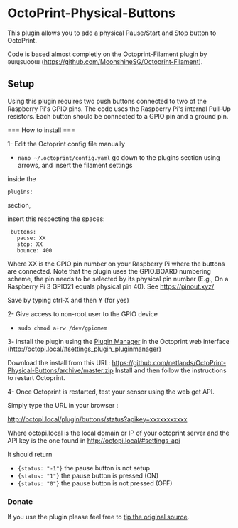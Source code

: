 # OctoPrint-Physical-Buttons

This plugin allows you to add a physical Pause/Start and Stop button to OctoPrint.

Code is based almost completly on the Octoprint-Filament plugin by ǝuıɥsuooɯ (https://github.com/MoonshineSG/Octoprint-Filament).


## Setup

Using this plugin requires two push buttons connected to two of the Raspberry Pi's GPIO pins. The code uses the Raspberry Pi's internal Pull-Up resistors. Each button should be connected to a GPIO pin and a ground pin.



=== How to install ===

 1- Edit the Octoprint config file manually 
 
 - `nano ~/.octoprint/config.yaml`
 go down to the plugins section using arrows, and insert the filament settings
 
 inside the
 ```
plugins:
```
section,  

insert this respecting the spaces:
 ```
  buttons:
    pause: XX
    stop: XX
    bounce: 400
```
Where XX is the GPIO pin number on your Raspberry Pi where the buttons are connected.
Note that the plugin uses the GPIO.BOARD numbering scheme, the pin needs to be selected by its physical pin number (E.g., On a Raspberry Pi 3 GPIO21 equals physical pin 40). See https://pinout.xyz/

Save by typing ctrl-X and then Y (for yes)

 2- Give access to non-root user to the GPIO device
 
  - `sudo chmod a+rw /dev/gpiomem`
 
 3- install the plugin using the [Plugin Manager](https://github.com/foosel/OctoPrint/wiki/Plugin:-Plugin-Manager) in the Octoprint web interface (http://octopi.local/#settings_plugin_pluginmanager)
 
Download the install from this URL:
    https://github.com/netlands/OctoPrint-Physical-Buttons/archive/master.zip
Install and then follow the instructions to restart Octoprint.

 4- Once Octoprint is restarted, test your sensor using the web get API.
 
 Simply type the URL in your browser :
 
 http://octopi.local/plugin/buttons/status?apikey=xxxxxxxxxxx
 
 Where octopi.local is the local domain or IP of your octoprint server and the API key is the one found in http://octopi.local/#settings_api
 
 It should return 
 - `{status: "-1"}` the pause button is not setup
- `{status: "1"}` the pause button is pressed (ON)
- `{status: "0"}` the pause button is not pressed (OFF)

### Donate
If you use the plugin please feel free to [tip the original source](https://paypal.me/ovidiuhossu).
